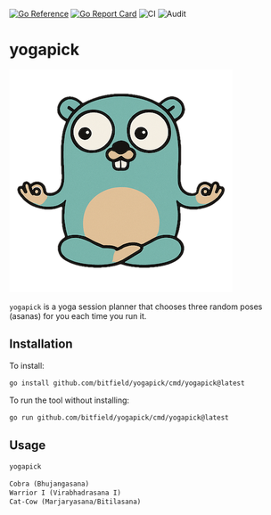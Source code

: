 [![Go Reference](https://pkg.go.dev/badge/github.com/bitfield/yogapick.svg)](https://pkg.go.dev/github.com/bitfield/yogapick)
[![Go Report Card](https://goreportcard.com/badge/github.com/bitfield/yogapick)](https://goreportcard.com/report/github.com/bitfield/yogapick)
![CI](https://github.com/bitfield/yogapick/actions/workflows/ci.yml/badge.svg)
![Audit](https://github.com/bitfield/yogapick/actions/workflows/audit.yml/badge.svg)

# yogapick

![Yogapick logo](logo.png)

`yogapick` is a yoga session planner that chooses three random poses (asanas) for you each time you run it.

## Installation

To install:

```sh
go install github.com/bitfield/yogapick/cmd/yogapick@latest
```

To run the tool without installing:

```sh
go run github.com/bitfield/yogapick/cmd/yogapick@latest
```

## Usage

```sh
yogapick
```

```
Cobra (Bhujangasana)
Warrior I (Virabhadrasana I)
Cat-Cow (Marjaryasana/Bitilasana)
```

